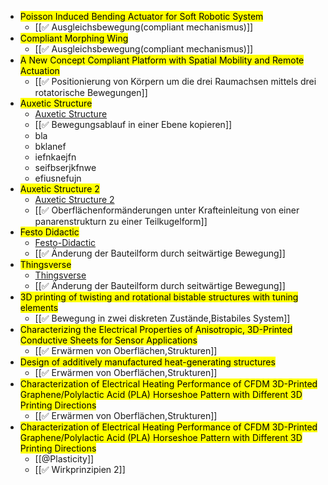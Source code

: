 -
  <mark class='blue'>Poisson Induced Bending Actuator for Soft Robotic System</mark>
	- [[✅ Ausgleichsbewegung(compliant mechanismus)]]
-
  <mark class='blue'>Compliant Morphing Wing</mark>
	- [[✅ Ausgleichsbewegung(compliant mechanismus)]]
-
  <mark class='blue'>A New Concept Compliant Platform with Spatial Mobility and Remote Actuation</mark>
	- [[✅ Positionierung von Körpern um die drei Raumachsen mittels drei rotatorische Bewegungen]]
-
  <mark class='blue'>Auxetic Structure</mark>
	- [Auxetic Structure](https://www.youtube.com/watch?v=XP5Fk-lHvK0&ab_channel=MITMediaLab)
	- [[✅ Bewegungsablauf in einer Ebene kopieren]]
	- bla
	- bklanef
	- iefnkaejfn
	- seifbserjkfnwe
	- efiusnefujn
-
  <mark class='blue'>Auxetic Structure 2</mark>
	- [Auxetic Structure 2](https://www.thingiverse.com/thing:881094)
	- [[✅ Oberflächenformänderungen unter Krafteinleitung von einer panarenstrukturn zu einer Teilkugelform]]
-
  <mark class='blue'>Festo Didactic</mark>
	- [Festo-Didactic](https://www.festo-didactic.com/de-de/lernsysteme/technik-fuer-allgemeinbildende-schulen/fin-ray-bastelbogen.htm?fbid=ZGUuZGUuNTQ0LjEzLjE4LjE0MDMuODUyOA)
	- [[✅ Änderung der Bauteilform durch seitwärtige Bewegung]]
-
  <mark class='blue'>Thingsverse</mark>
	- [Thingsverse](https://www.thingiverse.com/thing:1487390)
	- [[✅ Änderung der Bauteilform durch seitwärtige Bewegung]]
-
  <mark class='blue'>3D printing of twisting and rotational bistable structures with tuning elements</mark>
	- [[✅ Bewegung in zwei diskreten Zustände,Bistabiles System]]
-
  <mark class='blue'>Characterizing the Electrical Properties of Anisotropic, 3D-Printed Conductive Sheets for Sensor Applications</mark>
	- [[✅ Erwärmen von Oberflächen,Strukturen]]
-
  <mark class='blue'>Design of additively manufactured heat-generating structures</mark>
	- [[✅ Erwärmen von Oberflächen,Strukturen]]
-
  <mark class='blue'>Characterization of Electrical Heating Performance of CFDM 3D-Printed Graphene/Polylactic Acid (PLA) Horseshoe Pattern with Different 3D Printing Directions</mark>
	- [[✅ Erwärmen von Oberflächen,Strukturen]]
-
  <mark class='blue'>Characterization of Electrical Heating Performance of CFDM 3D-Printed Graphene/Polylactic Acid (PLA) Horseshoe Pattern with Different 3D Printing Directions</mark>
	- [[@Plasticity]]
	- [[✅ Wirkprinzipien 2]]